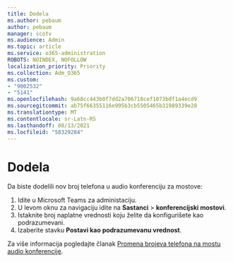 ```yaml
---
title: Dodela
ms.author: pebaum
author: pebaum
manager: scotv
ms.audience: Admin
ms.topic: article
ms.service: o365-administration
ROBOTS: NOINDEX, NOFOLLOW
localization_priority: Priority
ms.collection: Adm_O365
ms.custom:
- "9002532"
- "5141"
ms.openlocfilehash: 9a68cc443b0f7dd2a706718cef1073bdf1a4ecd9
ms.sourcegitcommit: ab75f66355116e995b3cb5505465b31989339e28
ms.translationtype: MT
ms.contentlocale: sr-Latn-RS
ms.lasthandoff: 08/13/2021
ms.locfileid: "58329284"
---
```

# <a name="assign-a-toll-free-number-to-your-audio-conferencing-bridge"></a>Dodela

Da biste dodelili nov broj telefona u audio konferenciju za mostove:

1. Idite u Microsoft Teams za administaciju.
1. U levom oknu za navigaciju idite na **Sastanci**  >  **konferencijski mostovi**.
1. Istaknite broj naplatne vrednosti koju želite da konfigurišete kao podrazumevani.
1. Izaberite stavku **Postavi kao podrazumevanu vrednost**.

Za više informacija pogledajte članak [Promena brojeva telefona na mostu audio konferencije](https://docs.microsoft.com/MicrosoftTeams/change-the-phone-numbers-on-your-audio-conferencing-bridge).
